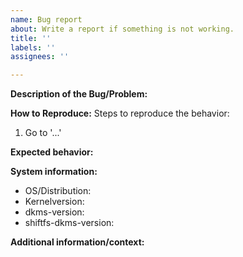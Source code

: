 ```yaml
---
name: Bug report
about: Write a report if something is not working.
title: ''
labels: ''
assignees: ''

---
```


**Description of the Bug/Problem:**


**How to Reproduce:**
Steps to reproduce the behavior:
1. Go to '...'


**Expected behavior:**


**System information:**
* OS/Distribution: 
* Kernelversion:
* dkms-version:
* shiftfs-dkms-version:


**Additional information/context:**
